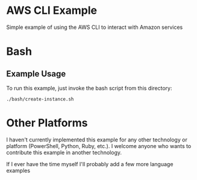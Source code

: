 # AWS CLI Example
Simple example of using the AWS CLI to interact with Amazon services

# Bash
## Example Usage
To run this example, just invoke the bash script from this directory:
```
./bash/create-instance.sh
```

# Other Platforms
I haven't currently implemented this example for any other technology or platform
(PowerShell, Python, Ruby, etc.). I welcome anyone who wants to contribute this
example in another technology.

If I ever have the time myself I'll probably add a few more language examples
